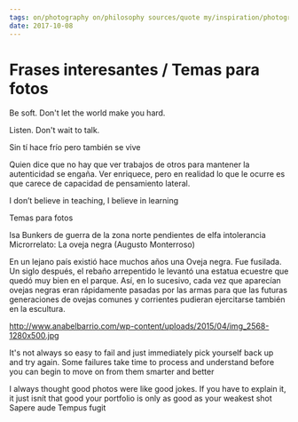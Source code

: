 ```yaml
---
tags: on/photography on/philosophy sources/quote my/inspiration/photography state/seedling
date: 2017-10-08
---
```


# Frases interesantes / Temas para fotos

Be soft. Don't let the world make you hard.

Listen. Don't wait to talk.

Sin tí hace frío pero también se vive

Quien dice que no hay que ver trabajos de otros para mantener la autenticidad se engaña. Ver enriquece, pero en realidad lo que le ocurre es que carece de capacidad de pensamiento lateral.

I don’t believe in teaching, I believe in learning

Temas para fotos

Isa
Bunkers de guerra de la zona norte
pendientes de elfa
intolerancia
Microrrelato: La oveja negra (Augusto Monterroso)

En un lejano país existió hace muchos años una Oveja negra. Fue fusilada. Un siglo después, el rebaño arrepentido le levantó una estatua ecuestre que quedó muy bien en el parque. Así, en lo sucesivo, cada vez que aparecían ovejas negras eran rápidamente pasadas por las armas para que las futuras generaciones de ovejas comunes y corrientes pudieran ejercitarse también en la escultura.

http://www.anabelbarrio.com/wp-content/uploads/2015/04/img_2568-1280x500.jpg

It's not always so easy to fail and just immediately pick yourself back up and try again. Some failures take time to process and understand before you can begin to move on from them smarter and better

I always thought good photos were like good jokes. If you have to explain it, it just isnít that good
your portfolio is only as good as your weakest shot
Sapere aude
Tempus fugit
